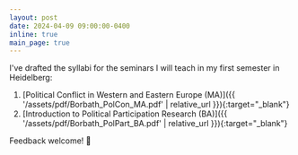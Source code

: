 ```yaml
---
layout: post
date: 2024-04-09 09:00:00-0400
inline: true
main_page: true
---
```


I've drafted the syllabi for the seminars I will teach in my first semester in Heidelberg:

1. [Political Conflict in Western and Eastern Europe (MA)]({{ '/assets/pdf/Borbath_PolCon_MA.pdf' | relative_url }}){:target="\_blank"}
2. [Introduction to Political Participation Research (BA)]({{ '/assets/pdf/Borbath_PolPart_BA.pdf' | relative_url }}){:target="\_blank"}

Feedback welcome! 🧐
